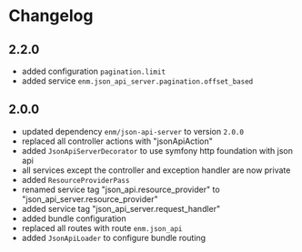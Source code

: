 Changelog
=========

## 2.2.0
* added configuration `pagination.limit`
* added service `enm.json_api_server.pagination.offset_based` 

## 2.0.0
* updated dependency `enm/json-api-server` to version `2.0.0`
* replaced all controller actions with "jsonApiAction"
* added `JsonApiServerDecorator` to use symfony http foundation with json api
* all services except the controller and exception handler are now private
* added `ResourceProviderPass`
* renamed service tag "json_api.resource_provider" to "json_api_server.resource_provider"
* added service tag "json_api_server.request_handler"
* added bundle configuration
* replaced all routes with route `enm.json_api`
* added `JsonApiLoader` to configure bundle routing
